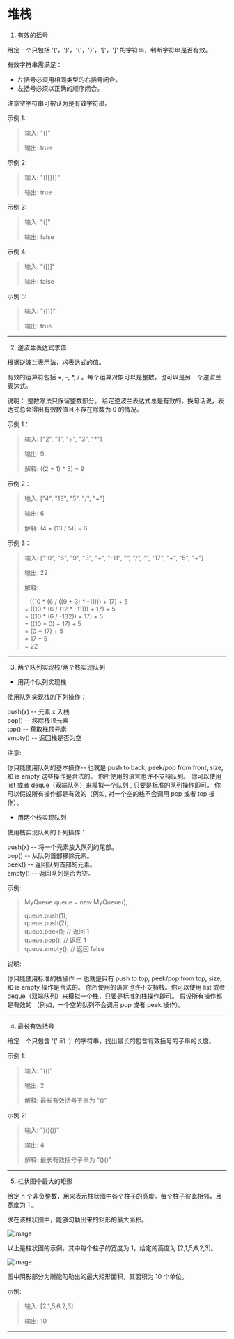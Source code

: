# 堆栈
1. 有效的括号

给定一个只包括 '('，')'，'{'，'}'，'['，']' 的字符串，判断字符串是否有效。

有效字符串需满足：

- 左括号必须用相同类型的右括号闭合。
- 左括号必须以正确的顺序闭合。

注意空字符串可被认为是有效字符串。

示例 1:

> 输入: "()"
> 
> 输出: true

示例 2:

> 输入: "()[]{}"
> 
> 输出: true

示例 3:

> 输入: "(]"
> 
> 输出: false

示例 4:

> 输入: "([)]"
> 
> 输出: false

示例 5:

> 输入: "{[]}"
> 
> 输出: true

---

2. 逆波兰表达式求值

根据逆波兰表示法，求表达式的值。

有效的运算符包括 +, -, *, / 。每个运算对象可以是整数，也可以是另一个逆波兰表达式。

说明：
整数除法只保留整数部分。
给定逆波兰表达式总是有效的。换句话说，表达式总会得出有效数值且不存在除数为 0 的情况。

示例 1：

> 输入: ["2", "1", "+", "3", "*"]
> 
> 输出: 9
> 
> 解释: ((2 + 1) * 3) = 9

示例 2：

> 输入: ["4", "13", "5", "/", "+"]
> 
> 输出: 6
> 
> 解释: (4 + (13 / 5)) = 6

示例 3：

> 输入: ["10", "6", "9", "3", "+", "-11", "*", "/", "*", "17", "+", "5", "+"]
> 
> 输出: 22
> 
> 解释: 
> 
> &nbsp;&nbsp;&nbsp;((10 * (6 / ((9 + 3) * -11))) + 17) + 5  
> = ((10 * (6 / (12 * -11))) + 17) + 5  
> = ((10 * (6 / -132)) + 17) + 5  
> = ((10 * 0) + 17) + 5  
> = (0 + 17) + 5  
> = 17 + 5  
> = 22 

---

3. 两个队列实现栈/两个栈实现队列

- 用两个队列实现栈

使用队列实现栈的下列操作：

push(x) -- 元素 x 入栈  
pop() -- 移除栈顶元素  
top() -- 获取栈顶元素  
empty() -- 返回栈是否为空  

注意:

你只能使用队列的基本操作-- 也就是 push to back, peek/pop from front, size, 和 is empty 这些操作是合法的。
你所使用的语言也许不支持队列。 你可以使用 list 或者 deque（双端队列）来模拟一个队列 , 只要是标准的队列操作即可。
你可以假设所有操作都是有效的（例如, 对一个空的栈不会调用 pop 或者 top 操作）。
- 用两个栈实现队列

使用栈实现队列的下列操作：

push(x) -- 将一个元素放入队列的尾部。  
pop() -- 从队列首部移除元素。  
peek() -- 返回队列首部的元素。  
empty() -- 返回队列是否为空。

示例:

> MyQueue queue = new MyQueue();
> 
> queue.push(1);  
> queue.push(2);    
> queue.peek();  // 返回 1  
> queue.pop();   // 返回 1  
> queue.empty(); // 返回 false  

说明:

你只能使用标准的栈操作 -- 也就是只有 push to top, peek/pop from top, size, 和 is empty 操作是合法的。
你所使用的语言也许不支持栈。你可以使用 list 或者 deque（双端队列）来模拟一个栈，只要是标准的栈操作即可。
假设所有操作都是有效的 （例如，一个空的队列不会调用 pop 或者 peek 操作）。

---

4. 最长有效括号

给定一个只包含 '(' 和 ')' 的字符串，找出最长的包含有效括号的子串的长度。

示例 1:

> 输入: "(()"
> 
> 输出: 2
> 
> 解释: 最长有效括号子串为 "()"


示例 2:

> 输入: ")()())"
> 
> 输出: 4
> 
> 解释: 最长有效括号子串为 "()()"

---

5. 柱状图中最大的矩形

给定 n 个非负整数，用来表示柱状图中各个柱子的高度。每个柱子彼此相邻，且宽度为 1 。

求在该柱状图中，能够勾勒出来的矩形的最大面积。

![image](https://note.youdao.com/yws/api/personal/file/WEB89ca9fa9191de1ff439b69d6f1eb9578?method=download&shareKey=9eaa1525fcbaec96f4c829ed917c22ef)

以上是柱状图的示例，其中每个柱子的宽度为 1，给定的高度为 [2,1,5,6,2,3]。

![image](https://note.youdao.com/yws/api/personal/file/WEBa1b4f247af369bd26921b04787327fa1?method=download&shareKey=899eaf6b52be04b9fbe11ede2d648ffb)

图中阴影部分为所能勾勒出的最大矩形面积，其面积为 10 个单位。

示例:

> 输入: [2,1,5,6,2,3]
> 
> 输出: 10

---

